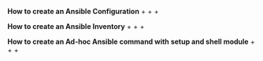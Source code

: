 **How to create an Ansible Configuration**
+
+
+

**How to create an Ansible Inventory**
+
+
+

**How to create an Ad-hoc Ansible command with __setup__ and __shell__ module**
+
+
+
